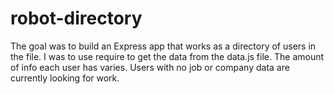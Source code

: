 # robot-directory
The goal was to build an Express app that works as a directory of users in the file. I was to use require to get the data from the data.js file.  The amount of info each user has varies. Users with no job or company data are currently looking for work.
